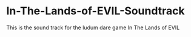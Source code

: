 # In-The-Lands-of-EVIL-Soundtrack

This is the sound track for the ludum dare game In The Lands of EVIL
